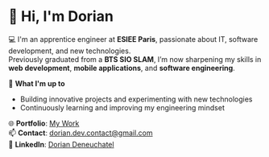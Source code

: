 # 👋 Hi, I'm Dorian  

💻 I'm an apprentice engineer at **ESIEE Paris**, passionate about IT, software development, and new technologies.  
Previously graduated from a **BTS SIO SLAM**, I’m now sharpening my skills in **web development**, **mobile applications**, and **software engineering**.  

🚀 **What I'm up to**  
- Building innovative projects and experimenting with new technologies
- Continuously learning and improving my engineering mindset  

🌐 **Portfolio**: [My Work](dorian-dev.fr)  
📫 **Contact**: dorian.dev.contact@gmail.com  
🔗 **LinkedIn**: [Dorian Deneuchatel](https://www.linkedin.com/in/dorian-deneuchatel-27928325a/)  
